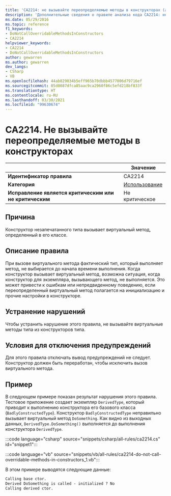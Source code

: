 ```yaml
---
title: 'CA2214: не вызывайте переопределяемые методы в конструкторах (анализ кода)'
description: 'Дополнительные сведения о правиле анализа кода CA2214: не вызывайте переопределяемые методы в конструкторах'
ms.date: 05/29/2016
ms.topic: reference
f1_keywords:
- DoNotCallOverridableMethodsInConstructors
- CA2214
helpviewer_keywords:
- CA2214
- DoNotCallOverridableMethodsInConstructors
author: gewarren
ms.author: gewarren
dev_langs:
- CSharp
- VB
ms.openlocfilehash: 44ab829034b5eff965b70dbbb4577806d79716ef
ms.sourcegitcommit: 05d0087dfca85aac9ca2960f86c5efd218bf833f
ms.translationtype: HT
ms.contentlocale: ru-RU
ms.lasthandoff: 03/30/2021
ms.locfileid: "99630674"
---
```

# <a name="ca2214-do-not-call-overridable-methods-in-constructors"></a>CA2214. Не вызывайте переопределяемые методы в конструкторах

| | Значение |
|-|-|
| **Идентификатор правила** |CA2214|
| **Категория** |[Использование](usage-warnings.md)|
| **Исправление является критическим или не критическим** |Не критическое|

## <a name="cause"></a>Причина

Конструктор незапечатанного типа вызывает виртуальный метод, определенный в его классе.

## <a name="rule-description"></a>Описание правила

При вызове виртуального метода фактический тип, который выполняет метод, не выбирается до начала времени выполнения. Когда конструктор вызывает виртуальный метод, возможна ситуация, когда конструктор для экземпляра, вызывающего метод, не выполняется. Это может привести к ошибкам или непредвиденному поведению, если переопределенный виртуальный метод полагается на инициализацию и прочие настройки в конструкторе.

## <a name="how-to-fix-violations"></a>Устранение нарушений

Чтобы устранить нарушение этого правила, не вызывайте виртуальные методы типа из конструкторов типа.

## <a name="when-to-suppress-warnings"></a>Условия для отключения предупреждений

Для этого правила отключать вывод предупреждений не следует. Конструктор должен быть переработан, чтобы исключить вызов виртуального метода.

## <a name="example"></a>Пример

В следующем примере показан результат нарушения этого правила. Тестовое приложение создает экземпляр `DerivedType`, который приводит к выполнению конструктора его базового класса (`BadlyConstructedType`). Конструктор `BadlyConstructedType` неправильно вызывает виртуальный метод `DoSomething`. Как видно из выходных данных, `DerivedType.DoSomething()` выполняется до выполнения конструктора `DerivedType`.

:::code language="csharp" source="snippets/csharp/all-rules/ca2214.cs" id="snippet1":::

:::code language="vb" source="snippets/vb/all-rules/ca2214-do-not-call-overridable-methods-in-constructors_1.vb":::

В этом примере выводятся следующие данные:

```txt
Calling base ctor.
Derived DoSomething is called - initialized ? No
Calling derived ctor.
```
